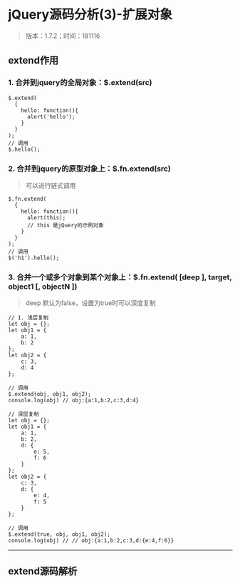 # jQuery源码分析(3)-扩展对象
> 版本：1.7.2；时间：181116

## extend作用
### 1. 合并到jquery的全局对象：$.extend(src)
```
$.extend(
  { 
    hello: function(){
      alert('hello');
    } 
  }
);
// 调用
$.hello();
```

### 2. 合并到jquery的原型对象上：$.fn.extend(src)
> 可以进行链式调用
```
$.fn.extend(
  { 
    hello: function(){
      alert(this);
      // this 是jQuery的示例对象
    } 
  }
);
// 调用
$('h1').hello();
```

### 3. 合并一个或多个对象到某个对象上：$.fn.extend( [deep ], target, object1 [, objectN ])
> deep 默认为false，设置为true时可以深度复制
```
// 1. 浅层复制
let obj = {};
let obj1 = {
    a: 1,
    b: 2
};
let obj2 = {
    c: 3,
    d: 4
};

// 调用
$.extend(obj, obj1, obj2);
console.log(obj) // obj:{a:1,b:2,c:3,d:4}

// 深层复制
let obj = {};
let obj1 = {
    a: 1,
    b: 2,
    d: {
        e: 5,
        f: 6
    }
};
let obj2 = {
    c: 3,
    d: {
        e: 4,
        f: 5
    }
};

// 调用
$.extend(true, obj, obj1, obj2);
console.log(obj) // // obj:{a:1,b:2,c:3,d:{e:4,f:6}}
```

-----
## extend源码解析

